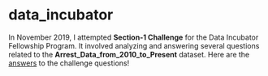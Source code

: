 # data_incubator
In November 2019, I attempted **Section-1 Challenge** for the Data Incubator Fellowship Program. It involved analyzing and answering several questions related to the **Arrest_Data_from_2010_to_Present** dataset. Here are the [answers](https://github.com/syed0019/data_incubator/blob/master/Arrest_Data_from_2010_to_Present.ipynb) to the challenge questions!
